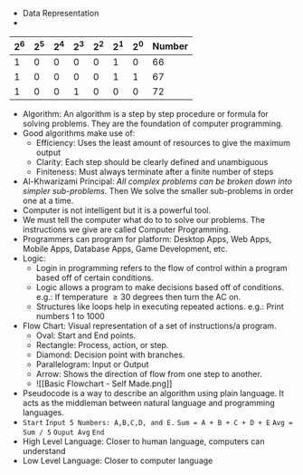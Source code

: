 - Data Representation
- 

| $2^6$ | $2^5$ | $2^4$ | $2^3$ | $2^2$ | $2^1$ | $2^0$ | Number |
| ----- | ----- | ----- | ----- | ----- | ----- | ----- | ------ |
| 1     | 0     | 0     | 0     | 0     | 1     | 0     | 66     |
| 1     | 0     | 0     | 0     | 0     | 1     | 1     | 67     |
| 1     | 0     | 0     | 1     | 0     | 0     | 0     | 72     |
- Algorithm: An algorithm is a step by step procedure or formula for solving problems. They are the foundation of computer programming.
- Good algorithms make use of:
	- Efficiency: Uses the least amount of resources to give the maximum output   
	- Clarity: Each step should be clearly defined and unambiguous
	- Finiteness: Must always terminate after a finite number of steps
- Al-Khwarizami Principal: *All complex problems can be broken down into simpler sub-problems.* Then We solve the smaller sub-problems in order one at a time.
- Computer is not intelligent but it is a powerful tool.
- We must tell the computer what do to to solve our problems. The instructions we give are called Computer Programming.
- Programmers can program for platform: Desktop Apps, Web Apps, Mobile Apps, Database Apps, Game Development, etc.
- Logic:
	- Login in programming refers to the flow of control within a program based off of certain conditions.
	- Logic allows a program to make decisions based off of conditions.
	  e.g.: If temperature $\geq30$ degrees then turn the AC on. 
	- Structures like loops help in executing repeated actions.
	  e.g.: Print numbers 1 to 1000
- Flow Chart: Visual representation of a set of instructions/a program.
	- Oval: Start and End points.
	- Rectangle: Process, action, or step.
	- Diamond: Decision point with branches.
	- Parallelogram: Input or Output
	- Arrow: Shows the direction of flow from one step to another.
	- ![[Basic Flowchart - Self Made.png]]
- Pseudocode is a way to describe an algorithm using plain language. It acts as the middleman between natural language and programming languages.
- `Start`
  `Input 5 Numbers: A,B,C,D, and E.`
  `Sum = A + B + C + D + E`
  `Avg = Sum / 5`
  `Ouput Avg`
  `End`
- High Level Language: Closer to human language, computers can understand
- Low Level Language: Closer to computer language
